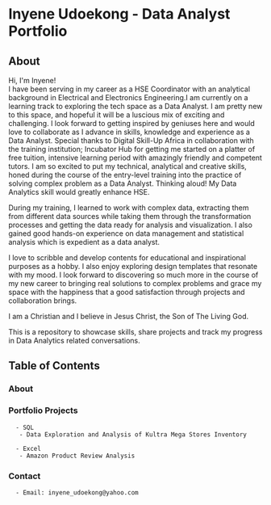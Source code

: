 # Inyene Udoekong - Data Analyst Portfolio

## About
Hi, I'm Inyene!  
I have been serving in my career as a 
HSE Coordinator with an analytical background in 
Electrical and Electronics Engineering.I
am currently on a learning track to 
exploring the tech space as a Data Analyst. 
I am pretty new to this space, and hopeful it will be a luscious mix of exciting and challenging.
I look forward to getting inspired by geniuses here and would love to 
collaborate as I advance in skills, knowledge 
and experience as a Data Analyst. Special thanks to 
Digital Skill-Up Africa in collaboration 
with the training institution; 
Incubator Hub for getting me started 
on a platter of free tuition, intensive learning period 
with amazingly friendly and competent tutors. 
I am so excited to put my technical, 
analytical and creative skills, honed during the course 
of the entry-level training into the practice of solving
complex problem as a Data Analyst. Thinking aloud! My Data Analytics skill would greatly enhance HSE.

During my training, I learned to 
work with complex data, extracting them from different data sources while taking them 
through the transformation processes and getting 
the data ready for analysis and visualization. 
I also gained good hands-on experience on data 
management and statistical analysis which is expedient as a data analyst.

I love to scribble and develop contents for 
educational and inspirational purposes as a hobby. 
I also enjoy exploring design templates that 
resonate with my mood. I look forward to 
discovering so much more in the course of my 
new career to bringing real solutions to complex 
problems and grace my space with the happiness 
that a good satisfaction through projects and 
collaboration brings.

I am a Christian and I believe in Jesus Christ, 
the Son of The Living God. 

This is a repository to showcase skills, share projects and track my progress in Data Analytics related conversations.

## Table of Contents

  ### About

  ### Portfolio Projects
      - SQL
       - Data Exploration and Analysis of Kultra Mega Stores Inventory

      - Excel
       - Amazon Product Review Analysis

  ### Contact
      - Email: inyene_udoekong@yahoo.com














